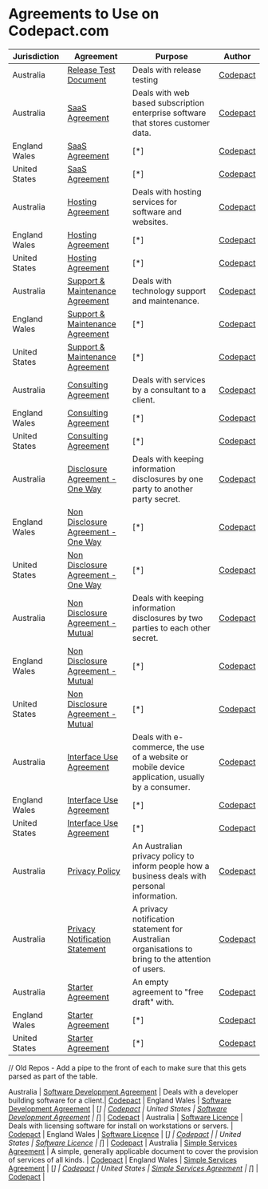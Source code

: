 # Agreements to Use on Codepact.com

| Jurisdiction | Agreement |  Purpose | Author |
| ------------- | ------------- |------------- |------------- |
| Australia     | [Release Test Document](https://github.com/Codepact/release-test/blob/master/software-development.md) | Deals with release testing | [Codepact](http://github.com/codepact) |
| Australia     | [SaaS Agreement](https://github.com/Codepact/saas/blob/rules/saas.md) | Deals with web based subscription enterprise software that stores customer data. | [Codepact](http://github.com/codepact) |
| England Wales | [SaaS Agreement](https://github.com/Codepact/saas/blob/rules/saas.md) | [*] | [Codepact](http://github.com/codepact) |
| United States | [SaaS Agreement](https://github.com/Codepact/saas/blob/rules/saas.md) | [*] | [Codepact](http://github.com/codepact) |
| Australia     | [Hosting Agreement](https://github.com/Codepact/hosting/blob/rules/hosting.md) | Deals with hosting services for software and websites. | [Codepact](http://github.com/codepact) |
| England Wales | [Hosting Agreement](https://github.com/Codepact/hosting/blob/rules/hosting.md) | [*] | [Codepact](http://github.com/codepact) |
| United States | [Hosting Agreement](https://github.com/Codepact/hosting/blob/rules/hosting.md) | [*] | [Codepact](http://github.com/codepact) |
| Australia     | [Support & Maintenance Agreement](https://github.com/Codepact/support-maintenance/blob/rules/support-maintenance.md) | Deals with technology support and maintenance. | [Codepact](http://github.com/codepact) |
| England Wales | [Support & Maintenance Agreement](https://github.com/Codepact/support-maintenance/blob/rules/support-maintenance.md) | [*] | [Codepact](http://github.com/codepact) |
| United States | [Support & Maintenance Agreement](https://github.com/Codepact/support-maintenance/blob/rules/support-maintenance.md) | [*] | [Codepact](http://github.com/codepact) |
| Australia     | [Consulting Agreement](https://github.com/Codepact/consulting/blob/rules/consulting.md) | Deals with services by a consultant to a client. | [Codepact](http://github.com/codepact) |
| England Wales | [Consulting Agreement](https://github.com/Codepact/consulting/blob/rules/consulting.md) | [*] | [Codepact](http://github.com/codepact) |
| United States | [Consulting Agreement](https://github.com/Codepact/consulting/blob/rules/consulting.md) | [*] | [Codepact](http://github.com/codepact) |
| Australia     | [Disclosure Agreement - One Way](https://github.com/Codepact/non-disclosure-one-way/blob/rules/non-disclosure-one-way.md) | Deals with keeping information disclosures by one party to another party secret.| [Codepact](http://github.com/codepact) |
| England Wales | [Non Disclosure Agreement - One Way](https://github.com/Codepact/non-disclosure-one-way/blob/rules/non-disclosure-one-way.md) | [*] | [Codepact](http://github.com/codepact) |
| United States | [Non Disclosure Agreement - One Way](https://github.com/Codepact/non-disclosure-one-way/blob/rules/non-disclosure-one-way.md) | [*] | [Codepact](http://github.com/codepact) |
| Australia     | [Non Disclosure Agreement - Mutual](https://github.com/Codepact/non-disclosure-mutual/blob/rules/non-disclosure-mutual.md) | Deals with keeping information disclosures by two parties to each other secret.| [Codepact](http://github.com/codepact) |
| England Wales | [Non Disclosure Agreement - Mutual](https://github.com/Codepact/non-disclosure-mutual/blob/rules/non-disclosure-mutual.md) | [*] | [Codepact](http://github.com/codepact) |
| United States | [Non Disclosure Agreement - Mutual](https://github.com/Codepact/non-disclosure-mutual/blob/rules/non-disclosure-mutual.md) | [*] | [Codepact](http://github.com/codepact) |
| Australia     | [Interface Use Agreement](https://github.com/Codepact/interface-use/blob/rules/interface-use.md) | Deals with e-commerce, the use of a website or mobile device application, usually by a consumer.| [Codepact](http://github.com/codepact) |
| England Wales | [Interface Use Agreement](https://github.com/Codepact/interface-use/blob/rules/interface-use.md) | [*] | [Codepact](http://github.com/codepact) |
| United States | [Interface Use Agreement](https://github.com/Codepact/interface-use/blob/rules/interface-use.md) | [*] | [Codepact](http://github.com/codepact) |
| Australia     | [Privacy Policy](https://github.com/Codepact/privacy-policy/blob/rules/privacy-policy.md) | An Australian privacy policy to inform people how a business deals with personal information.| [Codepact](http://github.com/codepact) |
| Australia     | [Privacy Notification Statement](https://github.com/Codepact/au-privacy-notification/blob/rules/au-privacy-notification.md) | A privacy notification statement for Australian organisations to bring to the attention of users.| [Codepact](http://github.com/codepact) |
| Australia     | [Starter Agreement](https://github.com/Codepact/starter-agreement/blob/rules/starter-agreement.md) | An empty agreement to "free draft" with.| [Codepact](http://github.com/codepact) |
| England Wales | [Starter Agreement](https://github.com/Codepact/starter-agreement/blob/rules/starter-agreement.md) | [*] | [Codepact](http://github.com/codepact) |
| United States | [Starter Agreement](https://github.com/Codepact/starter-agreement/blob/rules/starter-agreement.md) | [*] | [Codepact](http://github.com/codepact) |



// Old Repos - Add a pipe to the front of each to make sure that this gets parsed as part of the table.

Australia     | [Software Development Agreement](https://github.com/Codepact/software-development/blob/rules/software-development.md) | Deals with a developer building software for a client.| [Codepact](http://github.com/codepact) |
England Wales | [Software Development Agreement](https://github.com/Codepact/software-development/blob/rules/software-development.md) | [*] | [Codepact](http://github.com/codepact) |
United States | [Software Development Agreement](https://github.com/Codepact/software-development/blob/rules/software-development.md) | [*] | [Codepact](http://github.com/codepact) |
Australia     | [Software Licence](https://github.com/Codepact/software-license/blob/rules/software-license.md) | Deals with licensing software for install on workstations or servers. | [Codepact](http://github.com/codepact) |
England Wales | [Software Licence](https://github.com/Codepact/software-license/blob/rules/software-license.md) | [*] | [Codepact](http://github.com/codepact) |
| United States | [Software Licence](https://github.com/Codepact/software-license/blob/rules/software-license.md) | [*] | [Codepact](http://github.com/codepact) |
Australia     | [Simple Services Agreement](https://github.com/Codepact/simple-services/blob/rules/simple-services.md) | A simple, generally applicable document to cover the provision of services of all kinds. | [Codepact](http://github.com/codepact) |
England Wales | [Simple Services Agreement](https://github.com/Codepact/simple-services/blob/rules/simple-services.md) | [*] | [Codepact](http://github.com/codepact) |
United States | [Simple Services Agreement](https://github.com/Codepact/simple-services/blob/rules/simple-services.md) | [*] | [Codepact](http://github.com/codepact) |
